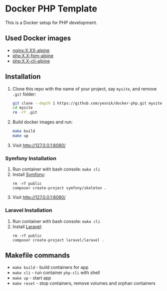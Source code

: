 # Docker PHP Template

This is a Docker setup for PHP development.

## Used Docker images

- [nginx:X.XX-alpine](https://hub.docker.com/_/nginx)
- [php:X.X-fpm-alpine](https://hub.docker.com/_/php/tags?page=1&name=fpm-alpine)
- [php:X.X-cli-alpine](https://hub.docker.com/_/php/tags?page=1&name=cli-alpine)

## Installation

1. Clone this repo with the name of your project, say `mysite`, and remove `.git` folder:
    ```bash
    git clone --depth 1 https://github.com/yesnik/docker-php.git mysite
    cd mysite
    rm -rf .git
    ```
2. Build docker images and run:
    ```bash
    make build
    make up
    ```
3. Visit http://127.0.0.1:8080/

### Symfony Installation

1. Run container with bash console: `make cli`
2. Install [Symfony](https://symfony.com/):
    ```
    rm -rf public
    composer create-project symfony/skeleton .
    ```
3. Visit http://127.0.0.1:8080/

### Laravel Installation

1. Run container with bash console: `make cli`
2. Install [Laravel](https://laravel.com/):
    ```
    rm -rf public
    composer create-project laravel/laravel .
    ```

## Makefile commands

- `make build` - build containers for app
- `make cli` - run container `php-cli` with shell
- `make up` - start app
- `make reset` - stop containers, remove volumes and orphan containers
